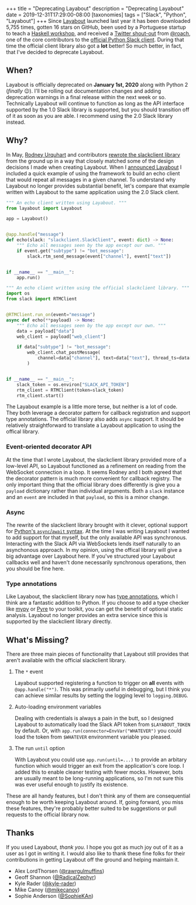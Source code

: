 +++
title = "Deprecating Layabout"
description = "Deprecating Layabout"
date = 2019-12-31T17:29:00-08:00
[taxonomies]
tags = ["Slack", "Python", "Layabout"]
+++
Since [Layabout] launched last year it has been downloaded 5,755 times, gotten
16 stars on GitHub, been used by a Portuguese startup to teach a
[Haskell workshop], and received a [Twitter shout-out] from [@roach], one of
the core contributors to the [official Python Slack client]. During that time the
official client library also got a **lot** better! So much better, in fact,
that I've decided to deprecate Layabout.

<!-- more -->

## When?

Layabout is officially deprecated on **January 1st, 2020** along with Python 2
(_finally_ 😉). I'll be rolling out documentation changes and adding
deprecation warnings in a final release within the next week or so. Technically
Layabout will continue to function as long as the API interface supported by
the 1.0 Slack library is supported, but you should transition off of it as soon
as you are able. I recommend using the 2.0 Slack library instead.

## Why?

In May, [Rodney Urquhart] and contributors [rewrote the slackclient library]
from the ground up in a way that closely matched some of the design decisions I
made when creating Layabout. When I [announced Layabout] I included a quick
example of using the framework to build an echo client that would repeat all
messages in a given channel. To understand why Layabout no longer provides
substantial benefit, let's compare that example written with Layabout to the
same application using the 2.0 Slack client.

```python
""" An echo client written using Layabout. """
from layabout import Layabout

app = Layabout()


@app.handle("message")
def echo(slack: "slackclient.SlackClient", event: dict) -> None:
    """ Echo all messages seen by the app except our own. """
    if event.get("subtype") != "bot_message":
        slack.rtm_send_message(event["channel"], event["text"])


if __name__ == "__main__":
    app.run()
```

```python
""" An echo client written using the official slackclient library. """
import os
from slack import RTMClient


@RTMClient.run_on(event="message")
async def echo(**payload) -> None:
    """ Echo all messages seen by the app except our own. """
    data = payload["data"]
    web_client = payload["web_client"]

    if data["subtype"] != "bot_message":
        web_client.chat_postMessage(
            channel=data["channel"], text=data["text"], thread_ts=data["thread_ts"]
        )


if __name__ == "__main__":
    slack_token = os.environ["SLACK_API_TOKEN"]
    rtm_client = RTMClient(token=slack_token)
    rtm_client.start()
```

The Layabout example is a little more terse, but neither is a lot of code. They
both leverage a decorator pattern for callback registration and support type
annotations. The official library also adds `async` support. It should be
relatively straightforward to translate a Layabout application to using the
offical library.

### Event-oriented decorator API

At the time that I wrote Layabout, the slackclient library provided more of a
low-level API, so Layabout functioned as a refinement on reading from the
WebSocket connection in a loop. It seems Rodney and I both agreed that the
decorator pattern is much more convenient for callback registry. The only
important thing that the official library does differently is give you a
`payload` dictionary rather than individual arguments. Both a `slack` instance
and an `event` are included in that `payload`, so this is a minor change.

### Async

The rewrite of the slackclient library brought with it clever, optional support
for [Python's `async`/`await` syntax][async await]. At the time I was writing
Layabout I wanted to add support for that myself, but the only available API
was synchronous. Interacting with the Slack API via WebSockets lends itself
naturally to an asynchonous approach. In my opinion, using the offical library
will give a big advantage over Layabout here. If you've structured your
Layabout callbacks well and haven't done necessarily synchronous operations,
then you should be fine here.

### Type annotations

Like Layabout, the slackclient library now has [type annotations], which I
think are a fantastic addition to Python. If you choose to add a type checker
like [mypy] or [Pyre] to your toolkit, you can get the benefit of optional
static analysis. Layabout no longer provides an extra service since this is
supported by the slackclient library directly.

## What's Missing?

There are three main pieces of functionality that Layabout still provides that
aren't available with the official slackclient library.

1. The `*` event

   Layabout supported registering a function to trigger on **all** events with
   `@app.handle("*")`. This was primarily useful in debugging, but I think you
   can achieve similar results by setting the logging level to `logging.DEBUG`.

2. Auto-loading environment variables

   Dealing with credentials is always a pain in the butt, so I designed
   Layabout to automatically load the Slack API token from `$LAYABOUT_TOKEN` by
   default. Or, with `app.run(connector=EnvVar("WHATEVER")` you could
   load the token from `$WHATEVER` environment variable you pleased.

3. The run `until` option

   With Layabout you could use `app.run(until=...)` to provide an arbitary
   function which would trigger an exit from the application's core loop. I
   added this to enable cleaner testing with fewer mocks. However, bots are
   usually meant to be long-running applications, so I'm not sure this was ever
   useful enough to justify its existence.

These are all handy features, but I don't think any of them are consequential
enough to be worth keeping Layabout around. If, going forward, you miss these
features, they're probably better suited to be suggestions or pull requests to
the official library now.


## Thanks

If you used Layabout, _thank you_. I hope you got as much joy out of it as a
user as I got in writing it. I would also like to thank these fine folks for
their contributions in getting Layabout off the ground and helping maintain it.

- Alex LordThorsen ([@rawrgulmuffins])
- Geoff Shannon ([@RadicalZephyr])
- Kyle Rader ([@kyle-rader])
- Mike Canoy ([@mikecanoy])
- Sophie Anderson ([@SophieKAn])

[Layabout]: https://layabout.readthedocs.io/en/latest
[Haskell workshop]: https://github.com/ricardojusto/haskell-workshop/blob/f96aa901700d0b10dad35f391a94017f502fb42a/s01/e10/bot/receive
[Twitter shout-out]: https://twitter.com/roach/status/1019279698092744705
[@roach]: https://twitter.com/roach
[official Python Slack client]: https://github.com/slackapi/python-slackclient
[Rodney Urquhart]: https://twitter.com/RodneyU215
[rewrote the slackclient library]: https://slack.engineering/rewriting-the-slack-python-sdk-ea000f587de7
[announced Layabout]: /posts/announcing-layabout
[async await]: https://www.python.org/dev/peps/pep-0492/
[type annotations]: https://www.python.org/dev/peps/pep-0484/
[mypy]: http://mypy-lang.org/
[Pyre]: https://pyre-check.org/
[@rawrgulmuffins]: https://github.com/rawrgulmuffins
[@RadicalZephyr]: https://github.com/RadicalZephyr
[@kyle-rader]: https://github.com/kyle-rader
[@mikecanoy]: https://github.com/mikecanoy
[@SophieKAn]: https://github.com/SophieKAn

